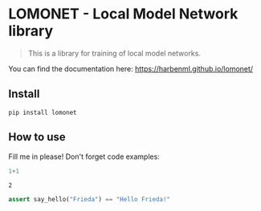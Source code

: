 
# LOMONET - Local Model Network library
> This is a library for training of local model networks.


You can find the documentation here:
https://harbenml.github.io/lomonet/

## Install

`pip install lomonet`

## How to use

Fill me in please! Don't forget code examples:

```python
1+1
```




    2



```python
assert say_hello("Frieda") == "Hello Frieda!"
```
